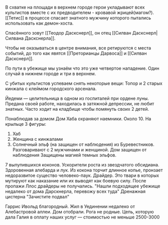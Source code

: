 В схватке на площади  в верхнем городе герои укладывают всех культистов вместе с их предводителем - кровавой жрицей(магом?). [[Тетис]] в процессе спасает знатного мужчину которого пытались использовать как демон-хоста. 

Спасённого зовут [[Теодор Даскснерл]], он отец [[Силван Даскснерл|Силвана Даскснерла]].

Чтобы не оказываться в центре внимания, все ретируются с места событий, до того как явятся [[Преторианцы Дарвоса]] и [[Силван Даскснерл]].

По пути в убежище  мы узнаём что это уже четвертое нападение. Один случай в нижнем городе и три в верхнем.

С убитых культистов успеваем снять некоторые вещи:
Топор и 2 старых кинжала с клеймом городского арсенала.

Йедеми — целительница в одном из госпиталей при ордене луны. Предана своей работе, находилась в затяжной депрессии, не любит знатных. Часто ходит на кладбище чтобы помянуть своих 2 детей. 

Понаблюдав за домом
Дом Хаба охраняют наемники. Около 10. На крыльце 3 фигуры: 
1. Хаб
2. Женщина с кинжалами
3. Солнечный эльф (на защищен от наблюдения)
   из Буревестников.
Разговаривают с 2 мужчинами и женщиной. Дом защищен от наблюдения
Защищены магией темных эльфов. 

7 вылупившихся коконов. Ускорители роста из звездчатого обсидиана. Здоровенная алебарда и лук. Из кокона торчит длинное копье, пронзает недоразвитое существо человеко-паук.  Драйдер. Это твари в которых мутируют как наказание или их выводят как боевую силу. После пропажи Ллос драйдеры не получались. 
"Нашли подходящее убежище недалеко от дома Дарскнерла, перевожу всех туда"
Дренажная цистерна 
"Зачистите подвал"

Гаррис Ивольд благородный. Жил в Уединении недалеко от Алебастровой аллеи. Дом отобрали. Рога не родные.
Цепь, которую дала Галия в оплату наших услуг — стоимостью не меньше 2500-3000

